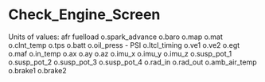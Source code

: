 # Check_Engine_Screen

Units of values:
afr 
fuelload 
o.spark_advance
o.baro
o.map
o.mat
o.clnt_temp
o.tps 
o.batt 
o.oil_press - PSI
o.ltcl_timing 
o.ve1 
o.ve2 
o.egt 
o.maf 
o.in_temp 
o.ax 
o.ay 
o.az 
o.imu_x 
o.imu_y
o.imu_z 
o.susp_pot_1 
o.susp_pot_2 
o.susp_pot_3 
o.susp_pot_4 
o.rad_in 
o.rad_out
o.amb_air_temp
o.brake1 
o.brake2 
